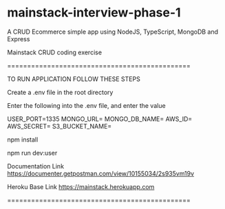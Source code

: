 # mainstack-interview-phase-1
A CRUD Ecommerce simple app using NodeJS, TypeScript, MongoDB and Express

Mainstack CRUD coding exercise

==============================================

TO RUN APPLICATION FOLLOW THESE STEPS

Create a .env file in the root directory

Enter the following into the .env file, and enter the value

USER_PORT=1335 MONGO_URL= MONGO_DB_NAME= AWS_ID= AWS_SECRET= S3_BUCKET_NAME=

npm install

npm run dev:user

Documentation Link https://documenter.getpostman.com/view/10155034/2s935vm19v

Heroku Base Link https://mainstack.herokuapp.com

==============================================
